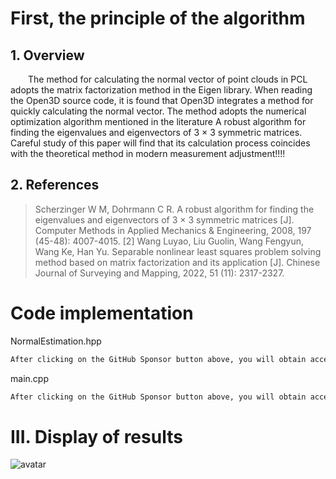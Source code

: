 #  First, the principle of the algorithm 

##  1. Overview 

   The method for calculating the normal vector of point clouds in PCL adopts the matrix factorization method in the Eigen library. When reading the Open3D source code, it is found that Open3D integrates a method for quickly calculating the normal vector. The method adopts the numerical optimization algorithm mentioned in the literature A robust algorithm for finding the eigenvalues and eigenvectors of 3 × 3 symmetric matrices. Careful study of this paper will find that its calculation process coincides with the theoretical method in modern measurement adjustment!!!! 

##  2. References 

>  Scherzinger W M, Dohrmann C R. A robust algorithm for finding the eigenvalues and eigenvectors of 3 × 3 symmetric matrices [J]. Computer Methods in Applied Mechanics & Engineering, 2008, 197 (45-48): 4007-4015. [2] Wang Luyao, Liu Guolin, Wang Fengyun, Wang Ke, Han Yu. Separable nonlinear least squares problem solving method based on matrix factorization and its application [J]. Chinese Journal of Surveying and Mapping, 2022, 51 (11): 2317-2327. 

#  Code implementation 

 NormalEstimation.hpp 

  ```python  
After clicking on the GitHub Sponsor button above, you will obtain access permissions to my private code repository ( https://github.com/slowlon/my_code_bar ) to view this blog code. By searching the code number of this blog, you can find the code you need, code number is: 2024020309574146858
  ```  
 main.cpp 

  ```python  
After clicking on the GitHub Sponsor button above, you will obtain access permissions to my private code repository ( https://github.com/slowlon/my_code_bar ) to view this blog code. By searching the code number of this blog, you can find the code you need, code number is: 2024020309574146858
  ```  
#  III. Display of results 

 ![avatar]( d6bf53816867401fab9fa82b5aa6ca37.png) 

